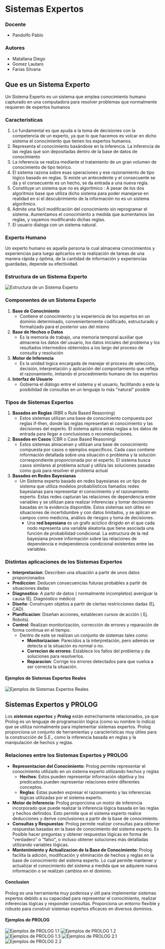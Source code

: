 # Sistemas Expertos
### Docente
- Pandolfo Pablo

### Autores
- Matallana Diego
- Gomez Lautaro
- Farias Silvana

## Que es un Sistema Experto
Un Sistema Experto es un sistema que emplea conocimiento humano capturado en una computadora para resolver problemas que normalmente requieren de expertos humanos
### Caracteristicas
1. Lo fundamental es que ayuda a la toma de decisiones con la competencia de un experto, ya que lo que hacemos es volcar en dicho sistema el conocimiento que tienen los expertos humanos.
2. Representa el conocimiento basándose en la inferencia. La inferencia de las reglas que son depositadas dentro de la base de datos de conocimiento
3.  La inferencia se realiza mediante el tratamiento de un gran volumen de conocimiento de tipo teórico.
4.  El sistema razona sobre esas operaciones y ese razonamiento de tipo lógico basado en reglas. Si existe un antecedente y el consecuente se da y el consecuente es un hecho, se da entrada a una nueva regla.
5. Constituye un sistema que no es algorítmico : A pesar de los dos algoritmos base que utiliza dicho sistema para poder manejarse en realidad en sí el descubrimiento de la información no es un sistema algorítmico.
6. Admite una fácil modificación del conocimiento sin reprogramar el sistema. Aumentamos el conocimiento a medida que aumentamos las reglas, y vayamos modificando dichas reglas.
7. El usuario dialoga con un sistema natural.

### Experto Humano
Un experto humano es aquella persona la cual almacena conocimientos y experiencias para luego aplicarlos en la realización de tareas de una manera rápida y óptima, de la cantidad de información y experiencias guardadas, depende su efectividad.

### Estructura de un Sistema Experto
![Estructura de un Sistema Experto](imagenes/2.png)

### Componentes de un Sistema Experto
1. **Base de Conocimiento**
   - Contiene el conocimiento y la experiencia de los expertos en un dominio determinado, convenientemente codificado, estructurado y formalizado para el posterior uso del mismo
2. **Base de Hechos o Datos**
   - Es la memoria de trabajo, una memoria temporal auxiliar que almacena los datos del usuario, los datos iniciales del problema y los resultados intermedios obternidos a los largo del proceso de consulta y resolución
3. **Motor de Inferencia**
   - Es la unidad logica encargada de manejar el proceso de selección, decisión, interpretación y aplicación del comportamiento que refleja el razonamiento, imitando el procedimiento humano de los expertos
4. **Interfaz de Usuario**
   - Gobierna el diálogo entre el sistema y el usuario, facilitando a este la posibilidad de consultas en un lenguaje lo más "natural" posible

### Tipos de Sistemas Expertos
1. **Basados en Reglas** (RBR o Rule Based Reasoning)
   - Estos sistemas utilizan una base de conocimiento compuesta por reglas if-then, donde las reglas representan el conocimiento y las decisiones del experto. El sistema aplica estas reglas a los datos de entrada para llegar a conclusiones o recomendaciones.
2. **Basados en Casos** (CBR o Case Based Reasoning)
   - Estos sistemas almacenan y utilizan una base de conocimiento compuesta por casos o ejemplos específicos.
   Cada caso contiene información detallada sobre una situación o problema y la solución correspondiente proporcionada por el experto. El sistema busca casos similares al problema actual y utiliza las soluciones pasadas como guía para resolver el problema actual
3. **Basados en Redes Bayesianas**
   - Un Sistema experto basado en redes bayesianas es un tipo de sistema que utiliza modelos probabilísticos llamados redes bayesianas para representar el conocimiento y el razonamiento experto. 
   Estas redes capturan las relaciones de dependencia entre variables y se utilizan para realizar inferencias y tomar decisiones basadas en la evidencia disponible. Estos sistemas son útiles en situaciones de incertidumbre y con datos limitados, y se aplican en campos como medicina, análisis de riesgos y toma de decisiones.
     - Una **red bayesiana** es un grafo acíclico dirigido en el que cada nodo representa una variable aleatoria que tiene asociada una función de probabilidad condicional. La estructura de la red bayesiana provee información sobre las relaciones de dependencia e independencia condicional existentes entre las variables.  

### Distintas aplicaciones de los Sistemas Expertos
- **Interpretacion**: Describen una situación a partir de unos datos proporcionados
- **Prediccion**: Deducen consecuencias futuras probables a partir de situaciones dadas
- **Diagnostico**: A partir de datos ( normalmente incompletos) averiguar la causa (Ej. Diagnóstico médico)
- **Diseño**: Construyen objetos a partir de ciertas restricciones dadas (Ej. CAD).
- **Planificacion**: Diseñan acciones, establecen cursos de acción ( Ej. Robots).
- **Control**: Realizan monitorización, corrección de errores y reparación de forma continua en el tiempo.
  - Dentro de este se realizan un conjunto de sistemas tales como:
    - **Monitorizacion**: Parecidos a la interpretación, pero además se detecta si la situación es normal o no.
    - **Correcion de errores**: Establece los fallos del problema y da soluciones para resolverlos.
    - **Reparacion**: Corrige los errores detectados para que vuelva a ser correcta la situación.

#### Ejemplos de Sistemas Expertos Reales
![Ejemplos de Sistemas Expertos Reales](imagenes/11.png)

## Sistemas Expertos y PROLOG
Los ***sistemas expertos*** y ***Prolog*** están estrechamente relacionados, ya que Prolog es un lenguaje de programación lógica (como su nombre lo indica) que se utiliza normalmente para implementar sistemas expertos.
Prolog proporciona un conjunto de herramientas y características muy útiles para la construcción de S.E., como la inferencia basada en reglas y la manipulación de hechos y reglas.

### Relaciones entre los Sistemas Expertos y PROLOG

- **Representacion del Conocimiento**: Prolog permite representar el conocimiento utilizado en un sistema experto utilizando hechos y reglas
  - **Hechos**:  Estos pueden representar información objetiva y los predicados pueden representar relaciones entre diferentes conceptos.
  - **Reglas**: Estas pueden expresar el razonamiento y las inferencias lógicas utilizadas por el sistema experto.
- **Motor de Inferencia**: Prolog proporciona un motor de inferencia incorporado que puede realizar la inferencia lógica basada en las reglas y hechos definidos. Esto permite que el sistema experto realice deducciones y derive conclusiones a partir de la base de conocimiento.
- **Consultas y Respuestas**: Prolog permite realizar consultas para obtener respuestas basadas en la base de conocimiento del sistema experto. Es Posible hacer preguntas y obtener respuestas lógicas en forma de "verdadero" o "falso", o incluso obtener soluciones más detalladas utilizando variables lógicas.
- **Mantenimiento y Actualizacion de la Base de Conocimiento**: Prolog facilita la adición, modificación y eliminación de hechos y reglas en la base de conocimiento del sistema experto. Lo cual permite mantener y actualizar el conocimiento del sistema a medida que se adquiere nueva información o se realizan cambios en el dominio.

#### Conclusion
Prolog es una herramienta muy poderosa y útil para implementar sistemas expertos debido a su capacidad para representar el conocimiento, realizar inferencias lógicas y responder consultas. Proporciona un entorno flexible y robusto para construir sistemas expertos eficaces en diversos dominios.

#### Ejemplos de PROLOG
![Ejemplos de PROLOG 1.1](imagenes/18.png)
![Ejemplos de PROLOG 1.2](imagenes/19.png)
![Ejemplos de PROLOG 1.3](imagenes/20.png)
![Ejemplos de PROLOG 2.1](imagenes/21.png)
![Ejemplos de PROLOG 2.2](imagenes/22.png)
